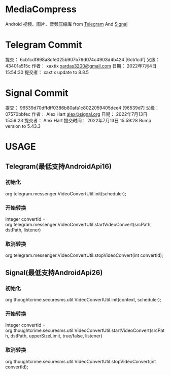# MediaCompress
 Android 视频、图片、音频压缩库 from [Telegram](https://github.com/DrKLO/Telegram) And [Signal](https://github.com/signalapp/Signal-Android)

# Telegram Commit
 提交： 6cb1cdf898a8cfe025b907b79d074c4903d4b424 [6cb1cdf]
 父级： 43401a515c
 作者： xaxtix <xardas3200@gmail.com>
 日期： 2022年7月4日 15:54:30
 提交者： xaxtix
 update to 8.8.5

# Signal Commit
提交： 96539d70dffdff0386b80afa1c8022059405dee4 [96539d7]
父级： 07570bbfec
作者： Alex Hart <alex@signal.org>
日期： 2022年7月13日 15:59:23
提交者： Alex Hart
提交时间： 2022年7月13日 15:59:28
Bump version to 5.43.3

# USAGE
## Telegram(最低支持AndroidApi16)
### 初始化
org.telegram.messenger.VideoConvertUtil.init(scheduler);

### 开始转换
Integer convertId = org.telegram.messenger.VideoConvertUtil.startVideoConvert(srcPath, dstPath, listener)

### 取消转换
org.telegram.messenger.VideoConvertUtil.stopVideoConvert(int convertId);


## Signal(最低支持AndroidApi26)
### 初始化
org.thoughtcrime.securesms.util.VideoConvertUtil.init(context, scheduler);

### 开始转换
Integer convertId = org.thoughtcrime.securesms.util.VideoConvertUtil.startVideoConvert(srcPath, dstPath, upperSizeLimit, true/false, listener)

### 取消转换
org.thoughtcrime.securesms.util.VideoConvertUtil.stopVideoConvert(int convertId);